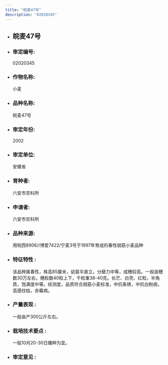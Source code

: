 ```yaml
---
title: "皖麦47号"
description: "02020345"
---
```

* ## 皖麦47号
* ###  审定编号:  
   02020345

*  ### 作物名称:  
   小麦

*   ###  品种名称: 
    皖麦47号

*   ### 审定年份: 
    2002

*   ### 审定单位:  
    安徽省

*   ### 育种者:  
    六安市农科所

*   ### 申请者:  
    六安市农科所

*   ### 品种来源:  
    用皖西8906//博爱7422/宁麦3号于1997年育成的春性弱筋小麦品种

*   ### 特征特性 : 
    该品种属春性，株高85厘米，幼苗半直立，分蘖力中等，成穗较高。一般亩穗数30万左右，穗粒数40粒上下，千粒重38-40克。长芒、白壳、红粒，半角质，饱满度中等。经测度，品质符合弱筋小麦标准，中抗条锈，中抗白粉病，高感纹枯，赤霉病。

*   ### 产量表现 : 
    一般亩产300公斤左右。

*   ### 栽培技术要点 : 
    一般10月20-30日播种为宜。

*   ### 审定意见 : 
    
